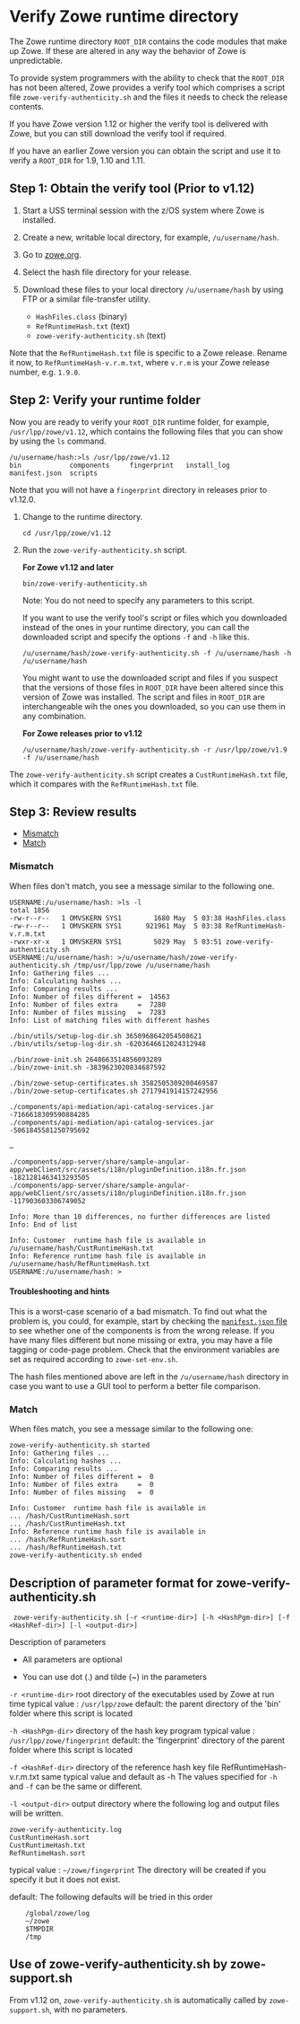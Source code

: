 # Verify Zowe runtime directory

The Zowe runtime directory `ROOT_DIR` contains the code modules that make up Zowe.  If these are altered in any way the behavior of Zowe is unpredictable.  

To provide system programmers with the ability to check that the `ROOT_DIR` has not been altered, Zowe provides a verify tool which comprises a script file `zowe-verify-authenticity.sh` and the files it needs to check the release contents. 

If you have Zowe version 1.12 or higher the verify tool is delivered with Zowe, but you can still download the verify tool if required.  

If you have an earlier Zowe version you can obtain the script and use it to verify a `ROOT_DIR` for 1.9, 1.10 and 1.11.   

## Step 1: Obtain the verify tool (Prior to v1.12)

1. Start a USS terminal session with the z/OS system where Zowe is installed.  
2. Create a new, writable local directory, for example, `/u/username/hash`.
3. Go to [zowe.org](https://www.zowe.org/).
4. Select the hash file directory for your release.
5. Download these files to your local directory `/u/username/hash`  by using FTP or a similar file-transfer utility.  <!--How to select the hash files? Will there be a link or button somewhere? -->

   - `HashFiles.class` (binary)
   - `RefRuntimeHash.txt` (text)  
   - `zowe-verify-authenticity.sh` (text)

Note that the `RefRuntimeHash.txt` file is specific to a Zowe release.  Rename it now, to `RefRuntimeHash-v.r.m.txt`, where `v.r.m` is your Zowe release number, e.g. `1.9.0`.  

## Step 2: Verify your runtime folder

Now you are ready to verify your `ROOT_DIR` runtime folder, for example, `/usr/lpp/zowe/v1.12`, which contains the following files that you can show by using the `ls` command. 

```
/u/username/hash:>ls /usr/lpp/zowe/v1.12
bin            components     fingerprint   install_log    manifest.json  scripts
```
Note that you will not have a `fingerprint` directory in releases prior to v1.12.0.  

1. Change to the runtime directory. 
   ```
   cd /usr/lpp/zowe/v1.12
   ``` 

2. Run the `zowe-verify-authenticity.sh` script.

   **For Zowe v1.12 and later** 

   ```
   bin/zowe-verify-authenticity.sh
   ``` 
   Note: You do not need to specify any parameters to this script.  

   If you want to use the verify tool's script or files which you downloaded
   instead of the ones in your runtime directory, you can call the downloaded script and specify the options `-f` and `-h` like this.
   
   ```
   /u/username/hash/zowe-verify-authenticity.sh -f /u/username/hash -h /u/username/hash
   ```
   You might want to use the downloaded script and files if you suspect that the versions of those files in `ROOT_DIR` 
   have been altered since this version of Zowe was installed.  The script and files in `ROOT_DIR` 
   are interchangeable wih the ones you downloaded, so you can use them in any combination.   


   **For Zowe releases prior to v1.12**
   ```
   /u/username/hash/zowe-verify-authenticity.sh -r /usr/lpp/zowe/v1.9 -f /u/username/hash
   ```

The `zowe-verify-authenticity.sh` script creates a `CustRuntimeHash.txt` file, which it compares with the `RefRuntimeHash.txt` file.  

## Step 3: Review results

- [Mismatch](#mismatch)
- [Match](#match)

### Mismatch

When files don't match, you see a message similar to the following one. 

```
USERNAME:/u/username/hash: >ls -l
total 1856
-rw-r--r--   1 OMVSKERN SYS1        1680 May  5 03:38 HashFiles.class
-rw-r--r--   1 OMVSKERN SYS1      921961 May  5 03:38 RefRuntimeHash-v.r.m.txt
-rwxr-xr-x   1 OMVSKERN SYS1        5029 May  5 03:51 zowe-verify-authenticity.sh
USERNAME:/u/username/hash: >/u/username/hash/zowe-verify-authenticity.sh /tmp/usr/lpp/zowe /u/username/hash
Info: Gathering files ...
Info: Calculating hashes ...
Info: Comparing results ...
Info: Number of files different =  14563
Info: Number of files extra     =  7280
Info: Number of files missing   =  7283
Info: List of matching files with different hashes

./bin/utils/setup-log-dir.sh 3650968642054508621
./bin/utils/setup-log-dir.sh -6203646612024312948

./bin/zowe-init.sh 2648663514856093289
./bin/zowe-init.sh -3839623020834687592

./bin/zowe-setup-certificates.sh 3582505309200469587
./bin/zowe-setup-certificates.sh 2717941914157242956

./components/api-mediation/api-catalog-services.jar -7166618309590884285
./components/api-mediation/api-catalog-services.jar -5061845581250795692

…

./components/app-server/share/sample-angular-app/webClient/src/assets/i18n/pluginDefinition.i18n.fr.json -1821281463413293505
./components/app-server/share/sample-angular-app/webClient/src/assets/i18n/pluginDefinition.i18n.fr.json -117903603306749052

Info: More than 10 differences, no further differences are listed
Info: End of list

Info: Customer  runtime hash file is available in  /u/username/hash/CustRuntimeHash.txt
Info: Reference runtime hash file is available in  /u/username/hash/RefRuntimeHash.txt
USERNAME:/u/username/hash: >
```
#### Troubleshooting and hints

This is a worst-case scenario of a bad mismatch.  To find out what the problem is, you could, for example, start by checking the [`manifest.json` file](troubleshoot-zowe-release.md#check-the-zowe-release-number) to see whether one of the components is from the wrong release.
If you have many files different but none missing or extra, you may have a file tagging or
code-page problem.  Check that the environment variables are set as required according to 
`zowe-set-env.sh`.  

The hash files mentioned above are left in the `/u/username/hash` directory in case you want to use a GUI tool to perform a better file comparison.

### Match

When files match, you see a message similar to the following one:

```
zowe-verify-authenticity.sh started
Info: Gathering files ...
Info: Calculating hashes ...
Info: Comparing results ...
Info: Number of files different =  0
Info: Number of files extra     =  0
Info: Number of files missing   =  0

Info: Customer  runtime hash file is available in 
... /hash/CustRuntimeHash.sort
... /hash/CustRuntimeHash.txt
Info: Reference runtime hash file is available in 
... /hash/RefRuntimeHash.sort
... /hash/RefRuntimeHash.txt
zowe-verify-authenticity.sh ended
```

## Description of parameter format for zowe-verify-authenticity.sh
`
zowe-verify-authenticity.sh [-r <runtime-dir>] [-h <HashPgm-dir>] [-f <HashRef-dir>] [-l <output-dir>]`

Description of parameters

   - All parameters are optional

   - You can use dot (.) and tilde (~) in the parameters

`-r <runtime-dir>` root directory of the executables used by Zowe at run time
typical value : `/usr/lpp/zowe`
default: the parent directory of the 'bin' folder where this script is located

`-h <HashPgm-dir>` directory of the hash key program
typical value : `/usr/lpp/zowe/fingerprint`
default: the 'fingerprint' directory of the parent folder where this script is located

`-f <HashRef-dir>` directory of the reference hash key file RefRuntimeHash-v.r.m.txt
same typical value and default as -h
The values specified for `-h` and `-f` can be the same or different.

`-l <output-dir>`  output directory where the following log and output files will be written.

    zowe-verify-authenticity.log
    CustRuntimeHash.sort
    CustRuntimeHash.txt 
    RefRuntimeHash.sort  

typical value : `~/zowe/fingerprint`
The directory will be created if you specify it but it does not exist.

default: The following defaults will be tried in this order
```
    /global/zowe/log 
    ~/zowe 
    $TMPDIR
    /tmp
```
## Use of zowe-verify-authenticity.sh by zowe-support.sh

From v1.12 on, `zowe-verify-authenticity.sh` is automatically called by `zowe-support.sh`, with no parameters.  

